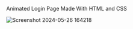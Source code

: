 Animated Login Page Made With HTML and CSS

![Screenshot 2024-05-26 164218](https://github.com/C0DEGamer/ANIMATED-LOGIN-PAGE/assets/154326486/603cd95b-4d1c-4d53-8891-8c35da8278ff)
